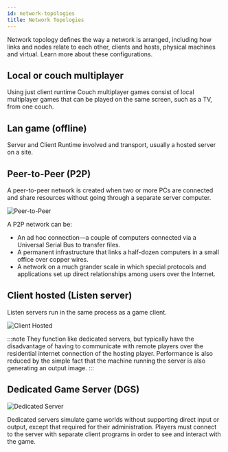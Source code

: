 ```yaml
---
id: network-topologies
title: Network Topologies
---
```


Network topology defines the way a network is arranged, including how links and nodes relate to each other, clients and hosts, physical machines and virtual. Learn more about these configurations.

## Local or couch multiplayer

Using just client runtime 
Couch multiplayer games consist of local multiplayer games that can be played on the same screen, such as a TV, from one couch.

## Lan game (offline) 

Server and Client Runtime involved and transport, usually a hosted server on a site.

## Peer-to-Peer (P2P)

A peer-to-peer network is created when two or more PCs are connected and share resources without going through a separate server computer. 

![Peer-to-Peer](/img/peer2peer1.png)

A P2P network can be:
- An ad hoc connection—a couple of computers connected via a Universal Serial Bus to transfer files.
- A permanent infrastructure that links a half-dozen computers in a small office over copper wires. 
- A network on a much grander scale in which special protocols and applications set up direct relationships among users over the Internet.

## Client hosted (Listen server)

Listen servers run in the same process as a game client. 

![Client Hosted](/img/client-hosted.png)

:::note
They function like dedicated servers, but typically have the disadvantage of having to communicate with remote players over the residential internet connection of the hosting player. Performance is also reduced by the simple fact that the machine running the server is also generating an output image. 
:::

## Dedicated Game Server (DGS)

![Dedicated Server](/img/ded_server.png)

Dedicated servers simulate game worlds without supporting direct input or output, except that required for their administration. Players must connect to the server with separate client programs in order to see and interact with the game.

